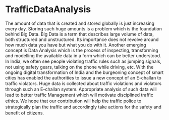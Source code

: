 # TrafficDataAnalysis
The amount of data that is created and stored globally is just increasing every day. Storing such huge amounts is a problem which is the foundation behind Big Data. Big Data is a term that describes large volume of data, both structured and unstructured. Its importance does not revolve around how much data you have but what you do with it. Another emerging concept is Data Analysis which is the process of inspecting, transforming and modelling the available data in a form which can be better understood. In India, we often see people violating traﬃc rules such as jumping signals, not using safety gears, talking on the phone while driving, etc. With the ongoing digital transformation of India and the burgeoning concept of smart cities has enabled the authorities to issue a new concept of an E-challan to traﬃc violators. Huge data is collected about traﬃc violations and violators through such an E-challan system. Appropriate analysis of such data will lead to better traﬃc Management which will motivate disciplined traﬃc ethics. We hope that our contribution will help the traﬃc police to strategically plan the traﬃc and accordingly take actions for the safety and beneﬁt of citizens.
